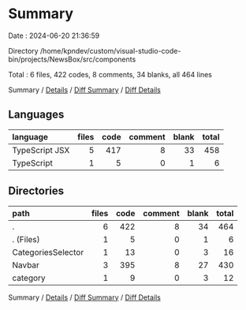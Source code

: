 # Summary

Date : 2024-06-20 21:36:59

Directory /home/kpndev/custom/visual-studio-code-bin/projects/NewsBox/src/components

Total : 6 files,  422 codes, 8 comments, 34 blanks, all 464 lines

Summary / [Details](details.md) / [Diff Summary](diff.md) / [Diff Details](diff-details.md)

## Languages
| language | files | code | comment | blank | total |
| :--- | ---: | ---: | ---: | ---: | ---: |
| TypeScript JSX | 5 | 417 | 8 | 33 | 458 |
| TypeScript | 1 | 5 | 0 | 1 | 6 |

## Directories
| path | files | code | comment | blank | total |
| :--- | ---: | ---: | ---: | ---: | ---: |
| . | 6 | 422 | 8 | 34 | 464 |
| . (Files) | 1 | 5 | 0 | 1 | 6 |
| CategoriesSelector | 1 | 13 | 0 | 3 | 16 |
| Navbar | 3 | 395 | 8 | 27 | 430 |
| category | 1 | 9 | 0 | 3 | 12 |

Summary / [Details](details.md) / [Diff Summary](diff.md) / [Diff Details](diff-details.md)